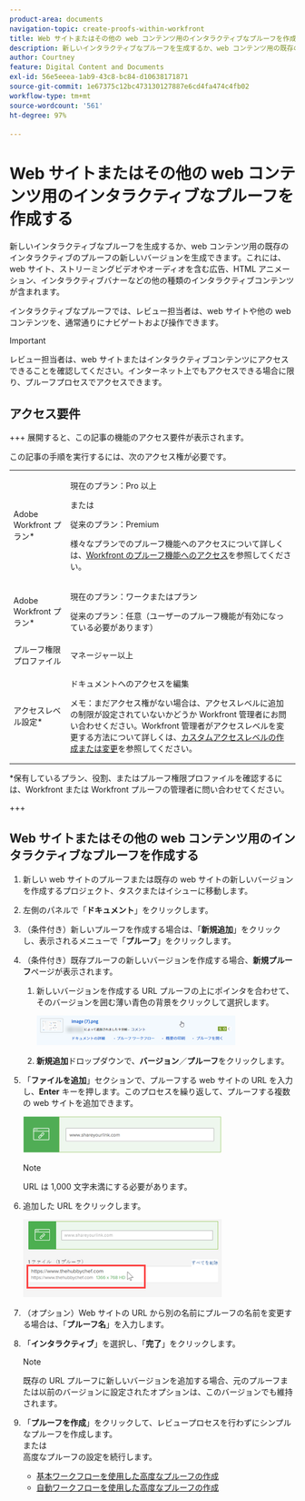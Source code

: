 ```yaml
---
product-area: documents
navigation-topic: create-proofs-within-workfront
title: Web サイトまたはその他の web コンテンツ用のインタラクティブなプルーフを作成する
description: 新しいインタラクティブなプルーフを生成するか、web コンテンツ用の既存のインタラクティブのプルーフの新しいバージョンを生成できます。これには、web サイト、ストリーミングビデオやオーディオを含む広告、HTML アニメーション、インタラクティブバナーなどの他の種類のインタラクティブコンテンツが含まれます。
author: Courtney
feature: Digital Content and Documents
exl-id: 56e5eeea-1ab9-43c8-bc84-d10638171871
source-git-commit: 1e67375c12bc473130127887e6cd4fa474c4fb02
workflow-type: tm+mt
source-wordcount: '561'
ht-degree: 97%

---
```


# Web サイトまたはその他の web コンテンツ用のインタラクティブなプルーフを作成する

新しいインタラクティブなプルーフを生成するか、web コンテンツ用の既存のインタラクティブのプルーフの新しいバージョンを生成できます。これには、web サイト、ストリーミングビデオやオーディオを含む広告、HTML アニメーション、インタラクティブバナーなどの他の種類のインタラクティブコンテンツが含まれます。

インタラクティブなプルーフでは、レビュー担当者は、web サイトや他の web コンテンツを、通常通りにナビゲートおよび操作できます。

>[!IMPORTANT]
>
>レビュー担当者は、web サイトまたはインタラクティブコンテンツにアクセスできることを確認してください。インターネット上でもアクセスできる場合に限り、プルーフプロセスでアクセスできます。

## アクセス要件

+++ 展開すると、この記事の機能のアクセス要件が表示されます。

この記事の手順を実行するには、次のアクセス権が必要です。

<table style="table-layout:auto"> 
 <col> 
 <col> 
 <tbody> 
  <tr> 
   <td role="rowheader">Adobe Workfront プラン*</td> 
   <td> <p>現在のプラン：Pro 以上</p> <p>または</p> <p>従来のプラン：Premium</p> <p>様々なプランでのプルーフ機能へのアクセスについて詳しくは、<a href="/help/quicksilver/administration-and-setup/manage-workfront/configure-proofing/access-to-proofing-functionality.md" class="MCXref xref">Workfront のプルーフ機能へのアクセス</a>を参照してください。</p> </td> 
  </tr> 
  <tr> 
   <td role="rowheader">Adobe Workfront プラン*</td> 
   <td> <p>現在のプラン：ワークまたはプラン</p> <p>従来のプラン：任意（ユーザーのプルーフ機能が有効になっている必要があります）</p> </td> 
  </tr> 
  <tr> 
   <td role="rowheader">プルーフ権限プロファイル </td> 
   <td>マネージャー以上</td> 
  </tr> 
  <tr> 
   <td role="rowheader">アクセスレベル設定*</td> 
   <td> <p>ドキュメントへのアクセスを編集</p> <p>メモ：まだアクセス権がない場合は、アクセスレベルに追加の制限が設定されていないかどうか Workfront 管理者にお問い合わせください。Workfront 管理者がアクセスレベルを変更する方法について詳しくは、<a href="../../../administration-and-setup/add-users/configure-and-grant-access/create-modify-access-levels.md" class="MCXref xref">カスタムアクセスレベルの作成または変更</a>を参照してください。</p> </td> 
  </tr> 
 </tbody> 
</table>

&#42;保有しているプラン、役割、またはプルーフ権限プロファイルを確認するには、Workfront または Workfront プルーフの管理者に問い合わせてください。

+++

## Web サイトまたはその他の web コンテンツ用のインタラクティブなプルーフを作成する

1. 新しい web サイトのプルーフまたは既存の web サイトの新しいバージョンを作成するプロジェクト、タスクまたはイシューに移動します。
1. 左側のパネルで「**ドキュメント**」をクリックします。
1. （条件付き）新しいプルーフを作成する場合は、「**新規追加**」をクリックし、表示されるメニューで「**プルーフ**」をクリックします。

1. （条件付き）既存プルーフの新しいバージョンを作成する場合、**新規プルーフ**&#x200B;ページが表示されます。

   1. 新しいバージョンを作成する URL プルーフの上にポインタを合わせて、そのバージョンを囲む薄い青色の背景をクリックして選択します。

      ![Select_proof_by_selecting_light_blue_background.png](assets/select-proof-by-selecting-light-blue-background-350x52.png)


   1. **新規追加**&#x200B;ドロップダウンで、**バージョン**／**プルーフ**&#x200B;をクリックします。

1. 「**ファイルを追加**」セクションで、プルーフする web サイトの URL を入力し、**Enter** キーを押します。このプロセスを繰り返して、プルーフする複数の web サイトを追加できます。

   ![proof_website.png](assets/proof-website-350x65.png)


   >[!NOTE]
   >
   > URL は 1,000 文字未満にする必要があります。

1. 追加した URL をクリックします。

   ![URL をクリック &#x200B;](assets/click-url-350x137.png)

1. （オプション）Web サイトの URL から別の名前にプルーフの名前を変更する場合は、「**プルーフ名**」を入力します。
1. 「**インタラクティブ**」を選択し、「**完了**」をクリックします。

   >[!NOTE]
   >
   >既存の URL プルーフに新しいバージョンを追加する場合、元のプルーフまたは以前のバージョンに設定されたオプションは、このバージョンでも維持されます。

1. 「**プルーフを作成**」をクリックして、レビュープロセスを行わずにシンプルなプルーフを作成します。\
   または\
   高度なプルーフの設定を続行します。

   * [基本ワークフローを使用した高度なプルーフの作成](../../../review-and-approve-work/proofing/creating-proofs-within-workfront/configure-basic-proof-workflow.md)
   * [自動ワークフローを使用した高度なプルーフの作成](../../../review-and-approve-work/proofing/creating-proofs-within-workfront/create-automated-proof-workflow.md)
